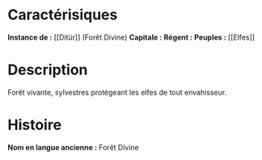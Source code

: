# Caractérisiques
**Instance de :** [[Ditür]] (Forêt Divine)
**Capitale :** 
**Régent :** 
**Peuples :** [[Elfes]]
# Description
Forêt vivante, sylvestres protégeant les elfes de tout envahisseur.
# Histoire
**Nom en langue ancienne :** Forêt Divine